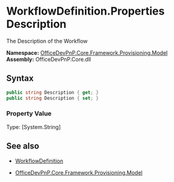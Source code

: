 # WorkflowDefinition.Properties Description
The Description of the Workflow  

**Namespace:** [OfficeDevPnP.Core.Framework.Provisioning.Model](OfficeDevPnP.Core.Framework.Provisioning.Model.md)  
**Assembly:** OfficeDevPnP.Core.dll  
## Syntax
```C#
public string Description { get; }
public string Description { set; }
```

### Property Value
Type: [System.String] 

## See also
- [WorkflowDefinition](WorkflowDefinition.md) 

- [OfficeDevPnP.Core.Framework.Provisioning.Model](OfficeDevPnP.Core.Framework.Provisioning.Model.md)
